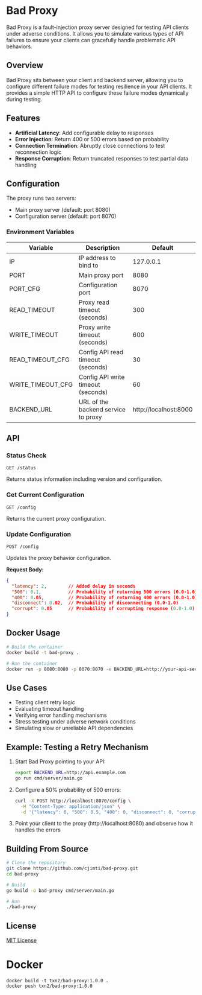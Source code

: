 # Bad Proxy

Bad Proxy is a fault-injection proxy server designed for testing API clients under adverse conditions. It allows you to simulate various types of API failures to ensure your clients can gracefully handle problematic API behaviors.

## Overview

Bad Proxy sits between your client and backend server, allowing you to configure different failure modes for testing resilience in your API clients. It provides a simple HTTP API to configure these failure modes dynamically during testing.

## Features

- **Artificial Latency**: Add configurable delay to responses
- **Error Injection**: Return 400 or 500 errors based on probability
- **Connection Termination**: Abruptly close connections to test reconnection logic
- **Response Corruption**: Return truncated responses to test partial data handling

## Configuration

The proxy runs two servers:
- Main proxy server (default: port 8080)
- Configuration server (default: port 8070)

### Environment Variables

| Variable | Description | Default |
|----------|-------------|---------|
| IP | IP address to bind to | 127.0.0.1 |
| PORT | Main proxy port | 8080 |
| PORT_CFG | Configuration port | 8070 |
| READ_TIMEOUT | Proxy read timeout (seconds) | 300 |
| WRITE_TIMEOUT | Proxy write timeout (seconds) | 600 |
| READ_TIMEOUT_CFG | Config API read timeout (seconds) | 30 |
| WRITE_TIMEOUT_CFG | Config API write timeout (seconds) | 60 |
| BACKEND_URL | URL of the backend service to proxy | http://localhost:8000 |

## API

### Status Check

```
GET /status
```

Returns status information including version and configuration.

### Get Current Configuration

```
GET /config
```

Returns the current proxy configuration.

### Update Configuration

```
POST /config
```

Updates the proxy behavior configuration.

**Request Body:**

```json
{
  "latency": 2,        // Added delay in seconds
  "500": 0.1,          // Probability of returning 500 errors (0.0-1.0)
  "400": 0.05,         // Probability of returning 400 errors (0.0-1.0)
  "disconnect": 0.02,  // Probability of disconnecting (0.0-1.0)
  "corrupt": 0.05      // Probability of corrupting response (0.0-1.0)
}
```

## Docker Usage

```bash
# Build the container
docker build -t bad-proxy .

# Run the container
docker run -p 8080:8080 -p 8070:8070 -e BACKEND_URL=http://your-api-server.com bad-proxy
```

## Use Cases

- Testing client retry logic
- Evaluating timeout handling
- Verifying error handling mechanisms
- Stress testing under adverse network conditions
- Simulating slow or unreliable API dependencies

## Example: Testing a Retry Mechanism

1. Start Bad Proxy pointing to your API:
   ```bash
   export BACKEND_URL=http://api.example.com
   go run cmd/server/main.go
   ```

2. Configure a 50% probability of 500 errors:
   ```bash
   curl -X POST http://localhost:8070/config \
     -H "Content-Type: application/json" \
     -d '{"latency": 0, "500": 0.5, "400": 0, "disconnect": 0, "corrupt": 0}'
   ```

3. Point your client to the proxy (http://localhost:8080) and observe how it handles the errors

## Building From Source

```bash
# Clone the repository
git clone https://github.com/cjimti/bad-proxy.git
cd bad-proxy

# Build
go build -o bad-proxy cmd/server/main.go

# Run
./bad-proxy
```

## License

[MIT License](LICENSE)


# Docker

```shell
docker build -t txn2/bad-proxy:1.0.0 .
docker push txn2/bad-proxy:1.0.0
```
